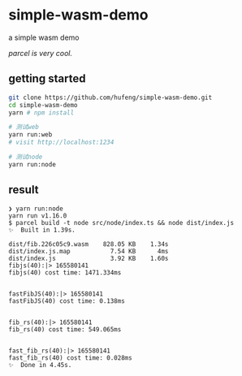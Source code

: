 # simple-wasm-demo

a simple wasm demo

<em> parcel is very cool.</em>

## getting started

```sh
git clone https://github.com/hufeng/simple-wasm-demo.git
cd simple-wasm-demo
yarn # npm install

# 测试web
yarn run:web
# visit http://localhost:1234

# 测试node
yarn run:node
```

## result

```text
❯ yarn run:node
yarn run v1.16.0
$ parcel build -t node src/node/index.ts && node dist/index.js
✨  Built in 1.39s.

dist/fib.226c05c9.wasm    828.05 KB    1.34s
dist/index.js.map           7.54 KB      4ms
dist/index.js               3.92 KB    1.60s
fibjs(40):|> 165580141
fibjs(40) cost time: 1471.334ms


fastFibJS(40):|> 165580141
fastFibJS(40) cost time: 0.138ms


fib_rs(40):|> 165580141
fib_rs(40) cost time: 549.065ms


fast_fib_rs(40):|> 165580141
fast_fib_rs(40) cost time: 0.028ms
✨  Done in 4.45s.

```
